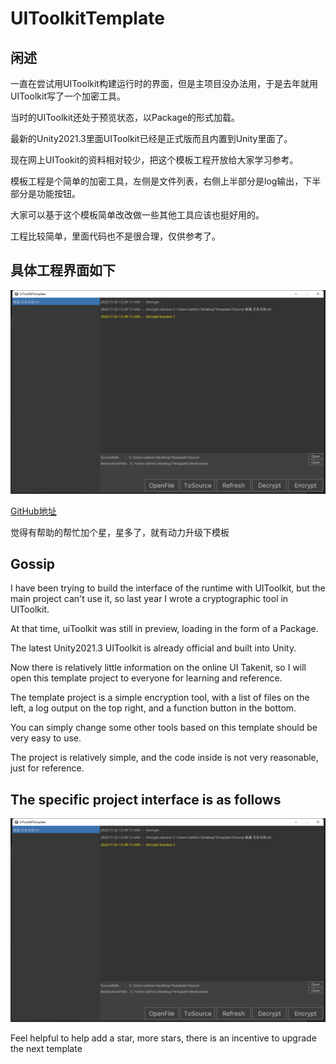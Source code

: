 # UIToolkitTemplate


## 闲述
一直在尝试用UIToolkit构建运行时的界面，但是主项目没办法用，于是去年就用UIToolkit写了一个加密工具。

当时的UIToolkit还处于预览状态，以Package的形式加载。

最新的Unity2021.3里面UIToolkit已经是正式版而且内置到Unity里面了。

现在网上UITookit的资料相对较少，把这个模板工程开放给大家学习参考。

模板工程是个简单的加密工具，左侧是文件列表，右侧上半部分是log输出，下半部分是功能按钮。

大家可以基于这个模板简单改改做一些其他工具应该也挺好用的。

工程比较简单，里面代码也不是很合理，仅供参考了。

## 具体工程界面如下

![请添加图片描述](./Image/UI.png)

[GitHub地址](https://github.com/t1633361/UIToolkitTemplate)

觉得有帮助的帮忙加个星，星多了，就有动力升级下模板


## Gossip
I have been trying to build the interface of the runtime with UIToolkit, but the main project can't use it, so last year I wrote a cryptographic tool in UIToolkit.

At that time, uiToolkit was still in preview, loading in the form of a Package.

The latest Unity2021.3 UIToolkit is already official and built into Unity.

Now there is relatively little information on the online UI Takenit, so I will open this template project to everyone for learning and reference.

The template project is a simple encryption tool, with a list of files on the left, a log output on the top right, and a function button in the bottom.

You can simply change some other tools based on this template should be very easy to use.

The project is relatively simple, and the code inside is not very reasonable, just for reference.

## The specific project interface is as follows

![Please add a description](./Image/UI.png)

Feel helpful to help add a star, more stars, there is an incentive to upgrade the next template